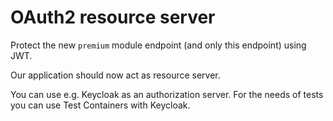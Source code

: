 # OAuth2 resource server

Protect the new `premium` module endpoint (and only this endpoint) using JWT.

Our application should now act as resource server.

You can use e.g. Keycloak as an authorization server. For the needs of tests you can use Test Containers with Keycloak.